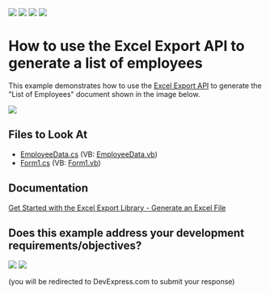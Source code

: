 <!-- default badges list -->
![](https://img.shields.io/endpoint?url=https://codecentral.devexpress.com/api/v1/VersionRange/128613249/15.1.3%2B)
[![](https://img.shields.io/badge/Open_in_DevExpress_Support_Center-FF7200?style=flat-square&logo=DevExpress&logoColor=white)](https://supportcenter.devexpress.com/ticket/details/T251723)
[![](https://img.shields.io/badge/📖_How_to_use_DevExpress_Examples-e9f6fc?style=flat-square)](https://docs.devexpress.com/GeneralInformation/403183)
[![](https://img.shields.io/badge/💬_Leave_Feedback-feecdd?style=flat-square)](#does-this-example-address-your-development-requirementsobjectives)
<!-- default badges end -->

# How to use the Excel Export API to generate a list of employees

This example demonstrates how to use the [Excel Export API](https://docs.devexpress.com/OfficeFileAPI/114031/Excel-Export-Library/) to generate the "List of Employees" document shown in the image below.

<img src="https://raw.githubusercontent.com/DevExpress-Examples/how-to-use-the-xl-export-api-to-generate-a-list-of-employees-t251723/15.1.3+/media/ccc75465-0b77-11e5-80bf-00155d62480c.png">


## Files to Look At

* [EmployeeData.cs](./CS/XLExportExample/EmployeeData.cs) (VB: [EmployeeData.vb](./VB/XLExportExample/EmployeeData.vb))
* [Form1.cs](./CS/XLExportExample/Form1.cs) (VB: [Form1.vb](./VB/XLExportExample/Form1.vb))

## Documentation

[Get Started with the Excel Export Library - Generate an Excel File](https://docs.devexpress.com/OfficeFileAPI/114032/excel-export-library/getting-started)
<!-- feedback -->
## Does this example address your development requirements/objectives?

[<img src="https://www.devexpress.com/support/examples/i/yes-button.svg"/>](https://www.devexpress.com/support/examples/survey.xml?utm_source=github&utm_campaign=how-to-use-the-excel-export-api-to-generate-a-list-of-employees&~~~was_helpful=yes) [<img src="https://www.devexpress.com/support/examples/i/no-button.svg"/>](https://www.devexpress.com/support/examples/survey.xml?utm_source=github&utm_campaign=how-to-use-the-excel-export-api-to-generate-a-list-of-employees&~~~was_helpful=no)

(you will be redirected to DevExpress.com to submit your response)
<!-- feedback end -->
